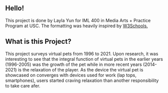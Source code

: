 ## Hello!

This project is done by Layla Yun for IML 400 in Media Arts + Practice Program at USC.
The formatting was heavily inspired by [W3Schools.](https://www.w3schools.com/howto/howto_css_timeline.asp)

## What is this Project?

This project surveys virtual pets from 1996 to 2021. Upon research, it was interesting to see that the integral function of virtual pets in the earlier years (1996-2005) was the growth of the pet while in more recent years (2014-2021) is the relaxation of the player.
As the device the virtual pet is showcased on converges with devices used for work (lap tops, smartphones), users started craving relaxation than another responsibility to take care afer. 